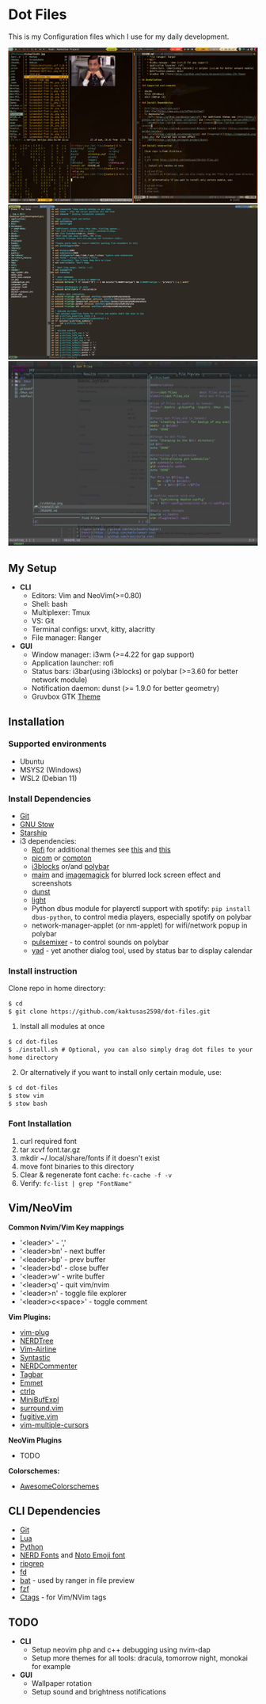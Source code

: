 # Dot Files

  This is my Configuration files which I use for my daily development.

  ![setup](https://raw.githubusercontent.com/kaktusas2598/dot-files/master/setup.png)
  ![vim](https://raw.githubusercontent.com/kaktusas2598/dot-files/master/vimSetup.png)
  ![nvim](https://raw.githubusercontent.com/kaktusas2598/dot-files/master/nVimSetup.png)

## My Setup

  * **CLI**
    * Editors: Vim and NeoVim(>=0.80)
    * Shell: bash
    * Multiplexer: Tmux
    * VS: Git
    * Terminal configs: urxvt, kitty, alacritty
    * File manager: Ranger
  * **GUI**
    * Window manager: i3wm (>=4.22 for gap support)
    * Application launcher: rofi
    * Status bars: i3bar(using i3blocks) or polybar (>=3.60 for better network module)
    * Notification daemon: dunst (>= 1.9.0 for better geometry)
    * Gruvbox GTK [Theme](https://github.com/Fausto-Korpsvart/Gruvbox-GTK-Theme)

## Installation

### Supported environments

- Ubuntu
- MSYS2 (Windows)
- WSL2 (Debian 11)

### Install Dependencies

- [Git](https://git-scm.com/)
- [GNU Stow](https://www.gnu.org/software/stow/)
- [Starship](https://starship.rs/)
- i3 dependencies:
  - [Rofi](https://github.com/davatorium/rofi) for additional themes see [this](https://github.com/newmanls/rofi-themes-collection) and [this](https://github.com/adi1090x/rofi)
  - [picom](https://github.com/yshui/picom) or [compton](https://github.com/chjj/compton)
  - [i3blocks](https://github.com/vivien/i3blocks) or/and [polybar](https://github.com/polybar/polybar)
  - [maim](https://github.com/naelstrof/maim) and [imagemagick](https://imagemagick.org/index.php) for blurred lock screen effect and screenshots
  - [dunst](https://github.com/dunst-project/dunst)
  - [light](https://github.com/haikarainen/light)
  - Python dbus module for playerctl support with spotify: ```pip install dbus-python```, to control media players, especially spotify on polybar
  - network-manager-applet (or nm-applet) for wifi/network popup in polybar
  - [pulsemixer](https://github.com/GeorgeFilipkin/pulsemixer) - to control sounds on polybar
  - [yad](https://github.com/v1cont/yad) - yet another dialog tool, used by status bar to display calendar

### Install instruction

  Clone repo in home directory:
  ```
  $ cd
  $ git clone https://github.com/kaktusas2598/dot-files.git
  ```
  1. Install all modules at once
  ```
  $ cd dot-files
  $ ./install.sh # Optional, you can also simply drag dot files to your home directory
  ```
  2. Or alternatively if you want to install only certain module, use:
  ```
  $ cd dot-files
  $ stow vim
  $ stow bash
  ```

### Font Installation

1. curl required font
2. tar xcvf font.tar.gz
3. mkdir ~/.local/share/fonts if it doesn't exist
4. move font binaries to this directory
5. Clear & regenerate font cache:
    `fc-cache -f -v`
6. Verify:
    `fc-list | grep "FontName"`

## Vim/NeoVim

**Common Nvim/Vim Key mappings**

* '\<leader\>' - ','
* '\<leader\>bn' - next buffer
* '\<leader\>bp' - prev buffer
* '\<leader\>bd' - close buffer
* '\<leader\>w' - write buffer
* '\<leader\>q' - quit vim/nvim
* '\<leader\>n' - toggle file explorer
* '\<leader\>c\<space\>' - toggle comment


**Vim Plugins:**
  * [vim-plug](https://github.com/junegunn/vim-plug)
  * [NERDTree](https://github.com/scrooloose/nerdtree)
  * [Vim-Airline](https://github.com/bling/vim-airline)
  * [Syntastic](https://github.com/scrooloose/syntastic)
  * [NERDCommenter](https://github.com/scrooloose/nerdcommenter)
  * [Tagbar](https://github.com/majutsushi/tagbar)
  * [Emmet](https://github.com/mattn/emmet-vim)
  * [ctrlp](https://github.com/kien/ctrlp.vim)
  * [MiniBufExpl](https://github.com/fholgado/minibufexpl.vim)
  * [surround.vim](https://github.com/tpope/vim-surround)
  * [fugitive.vim](https://github.com/tpope/vim-fugitive)
  * [vim-multiple-cursors](https://github.com/terryma/vim-multiple-cursors)

**NeoVim Plugins**
  * TODO

**Colorschemes:**
  * [AwesomeColorschemes](https://github.com/rafi/awesome-vim-colorschemes)

## CLI Dependencies
  * [Git](https://git-scm.com/)
  * [Lua](https://www.lua.org/)
  * [Python](https://www.python.org/)
  * [NERD Fonts](https://github.com/ryanoasis/nerd-fonts) and [Noto Emoji font](https://github.com/googlefonts/noto-emoji)
  * [ripgrep](https://github.com/BurntSushi/ripgrep)
  * [fd](https://github.com/sharkdp/fd)
  * [bat](https://github.com/sharkdp/bat) - used by ranger in file preview
  * [fzf](https://github.com/junegunn/fzf)
  * [Ctags](http://ctags.sourceforge.net/) - for Vim/NVim tags

## TODO

  * **CLI**
    * Setup neovim php and c++ debugging using nvim-dap
    * Setup more themes for all tools: dracula, tomorrow night, monokai for example
  * **GUI**
    * Wallpaper rotation
    * Setup sound and brightness notifications

